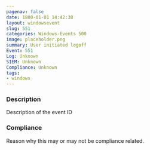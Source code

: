 ```yaml
---
pagenav: false
date: 1800-01-01 14:42:38
layout: windowsevent
slug: 551
categories: Windows-Events 500
image: placeholder.png
summary: User initiated logoff
Event: 551
Log: Unknown
SIEM: Unknown
Compliance: Unknown
tags:
- windows
---
```


### Description

Description of the event ID

### Compliance

Reason why this may or may not be compliance related.

